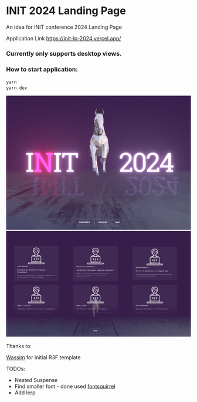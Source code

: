 # INIT 2024 Landing Page

An idea for INIT conference 2024 Landing Page

Application Link https://init-lp-2024.vercel.app/

### Currently only supports desktop views.

### How to start application:

```
yarn
yarn dev
```

![home_img.png](home_img.png)
![speakers_img.png](speakers_img.png)

Thanks to:

[Wassim](https://github.com/wass08) for initial R3F template

TODOs:

- Nested Suspense
- Find smaller font - done used [fontsquirrel](https://www.fontsquirrel.com/tools/webfont-generator)
- Add lerp